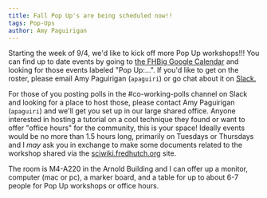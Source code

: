 ```yaml
---
title: Fall Pop Up's are being scheduled now!!
tags: Pop-Ups
author: Amy Paguirigan
---
```

Starting the week of 9/4, we'd like to kick off more Pop Up workshops!!!  You can find up to date events by going to [the FHBig Google Calendar](https://calendar.google.com/calendar?cid=Z2QzMGRsaWZyaTRmdTdoMTA0Y3VxZGowZGdAZ3JvdXAuY2FsZW5kYXIuZ29vZ2xlLmNvbQ) and looking for those events labeled "Pop Up:...".  If you'd like to get on the roster, please email Amy Paguirigan (`apaguiri`) or go chat about it on [Slack.](https://fhbig.slack.com)  

For those of you posting polls in the #co-working-polls channel on Slack and looking for a place to host those, please contact Amy Paguirigan (`apaguiri`) and we'll get you set up in our large shared office.  Anyone interested in hosting a tutorial on a cool technique they found or want to offer "office hours" for the community, this is your space! Ideally events would be no more than 1.5 hours long, primarily on Tuesdays or Thursdays and I *may* ask you in exchange to make some documents related to the workshop shared via the [sciwiki.fredhutch.org](http://sciwiki.fredhutch.org/) site.

The room is M4-A220 in the Arnold Building and I can offer up a monitor, computer (mac or pc), a marker board, and a table for up to about 6-7 people for Pop Up workshops or office hours.
